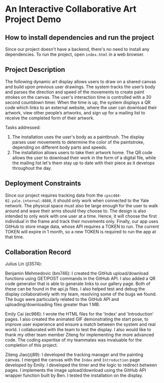 # An Interactive Collaborative Art Project Demo

## How to install dependencies and run the project
Since our project doesn't have a backend, there's no need to install any dependencies.
To run the project, open `index.html` in a web browser.

## Project Description

The following dynamic art display allows users to draw on a shared canvas and build upon previous user drawings. The system tracks the user’s body and parses the direction and speed of the movements to create paint strokes on the canvas. The user's interaction time is controlled with a 30 second countdown timer. When the time is up, the system displays a QR code which links to an external website, where the user can download their artwork, view other people’s artworks, and sign up for a mailing list to receive the completed form of their artwork.

Tasks addressed:
1. The installation uses the user's body as a paintbrush. The display parses user movements to determine the color of the paintstroke, depending on different body parts and speeds.
2. The installation allows users to take their artwork home. The QR code allows the user to download their work in the form of a digital file, while the mailing list let's them stay up to date with their piece as it develops throughout the day.

## Deployment Constraints
Since our project requires tracking data from the `cpsc484-02.yale.internal:8888`, it should only work when connected to the Yale network. The physical space must also be large enough for the user to walk around and wave their arms should they choose to. The design is also intended to only work with one user at a time. Hence, it will choose the first individual in the frame and track their movements only. Finally, our app uses GitHub to store image data, whose API requires a TOKEN to run. The current TOKEN will expire in 1 month, so a new TOKEN is required to run the app at that time.

## Collaboration Record
Julius Lin (jl3574):

Benjamin Mehmedovic (bm746):
I created the GitHub upload/download functions using GET/POST commands in the GitHub API. I also added a QR code generator that is able to generate links to our gallery page. Both of these can be found in the api.js files. I also helped test and debug the display collaboratively with my team, resolving some of the bugs we found. The bugs were particularly related to the GitHub API and uploading/downloading files greater than 1 MB.

Emily Cai (ec966):
I wrote the HTML files for the 'Index' and 'Introduction' pages. I also created the animated GIF demonstrating the start pose, to improve user experience and ensure a match between the system and real world. I collaborated with the team to test the display. I also would like to thank my other team member  Ziteng for implementing the more advanced code. The coding expertise of my teammates was invaluable for the completion of this project.

Ziteng Jiao(zj89):
I developed the tracking manager and the painting canvas.
I merged the canvas with the `Index` and `Introduction` page developed by Emily.
I developed the timer and the logic to redirect between pages.
I implements the image upload/download using the GitHub API wrapper function built by Ben.
I tested the installation on the display.


